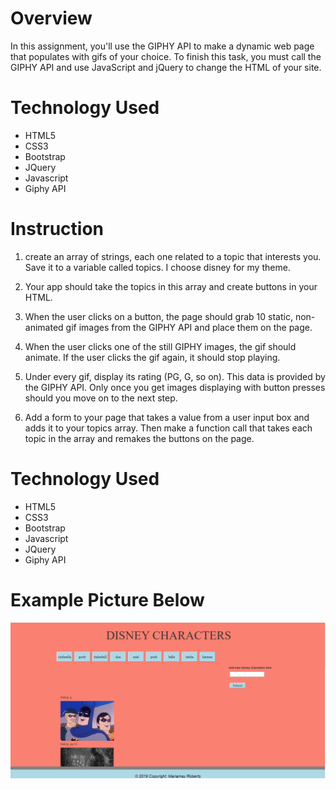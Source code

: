 # Overview
In this assignment, you'll use the GIPHY API to make a dynamic web page that populates with gifs of your choice. To finish this task, you must call the GIPHY API and use JavaScript and jQuery to change the HTML of your site.

# Technology Used
* HTML5
* CSS3
* Bootstrap
* JQuery
* Javascript
* Giphy API

# Instruction

1. create an array of strings, each one related to a topic that interests you. Save it to a variable called topics. I choose disney for my theme.

2. Your app should take the topics in this array and create buttons in your HTML.

3. When the user clicks on a button, the page should grab 10 static, non-animated gif images from the GIPHY API and place them on the page.

4. When the user clicks one of the still GIPHY images, the gif should animate. If the user clicks the gif again, it should stop playing. 

5. Under every gif, display its rating (PG, G, so on).
This data is provided by the GIPHY API.
Only once you get images displaying with button presses should you move on to the next step.

6. Add a form to your page that takes a value from a user input box and adds it to your topics array. Then make a function call that takes each topic in the array and remakes the buttons on the page.

# Technology Used

* HTML5
* CSS3
* Bootstrap
* Javascript
* JQuery
* Giphy API 

# Example Picture Below

![](https://github.com/maria341/DisneyGifs/blob/master/assets/images/screenshot.png)

